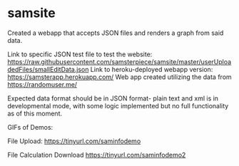 # samsite
Created a webapp that accepts JSON files and renders a graph from said data.

Link to specific JSON test file to test the website: https://raw.githubusercontent.com/samsterpiece/samsite/master/userUploadedFiles/smallEditData.json
Link to heroku-deployed webapp version:  https://samsterapp.herokuapp.com/
Web app created utilizing the data from https://randomuser.me/

Expected data format should be in JSON format- plain text and xml is in developmental mode, with some logic implemented but no full functionality as of this moment. 

GIFs of Demos: 

File Upload:
https://tinyurl.com/saminfodemo 

File Calculation Download
https://tinyurl.com/saminfodemo2
